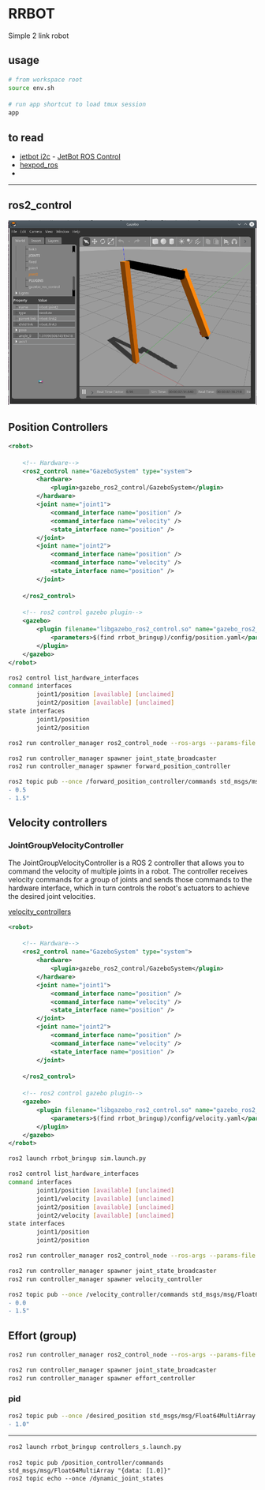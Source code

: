 
# RRBOT

Simple 2 link robot

## usage

```bash
# from workspace root
source env.sh

# run app shortcut to load tmux session
app
```

## to read
- [jetbot i2c](https://mikelikesrobots.github.io/blog/jetbot-motors-pt1/)
        - [JetBot ROS Control](https://github.com/mikelikesrobots/jetbot-ros-control/tree/main)
- [hexpod_ros](https://github.com/KevinOchs/hexapod_ros)
- [](https://community.aws/content/2dk9wWbrwCB7PDXhblRFe0iaBbK/building-a-ros2_control-system-ros2-control-with-the-jetbot-part-2?lang=en)

---

## ros2_control

![alt text](images/rrbot_gazebo.png)


## Position Controllers

```xml
<robot>

    <!-- Hardware-->
    <ros2_control name="GazeboSystem" type="system">
        <hardware>
            <plugin>gazebo_ros2_control/GazeboSystem</plugin>
        </hardware>
        <joint name="joint1">
            <command_interface name="position" />
            <command_interface name="velocity" />
            <state_interface name="position" />
        </joint>
        <joint name="joint2">
            <command_interface name="position" />
            <command_interface name="velocity" />
            <state_interface name="position" />
        </joint>

    </ros2_control>

    <!-- ros2 control gazebo plugin-->
    <gazebo>
        <plugin filename="libgazebo_ros2_control.so" name="gazebo_ros2_control">
            <parameters>$(find rrbot_bringup)/config/position.yaml</parameters>
        </plugin>
    </gazebo>
</robot>
```

```bash
ros2 control list_hardware_interfaces 
command interfaces
        joint1/position [available] [unclaimed]
        joint2/position [available] [unclaimed]
state interfaces
        joint1/position
        joint2/position
```

```bash
ros2 run controller_manager ros2_control_node --ros-args --params-file /workspaces/rrbot_ws/src/rrbot_bringup/config/position.yaml
```

```bash
ros2 run controller_manager spawner joint_state_broadcaster
ros2 run controller_manager spawner forward_position_controller
```

```bash
ros2 topic pub --once /forward_position_controller/commands std_msgs/msg/Float64MultiArray "data:
- 0.5
- 1.5"
```

## Velocity controllers
### JointGroupVelocityController
The JointGroupVelocityController is a ROS 2 controller that allows you to command the velocity of multiple joints in a robot. The controller receives velocity commands for a group of joints and sends those commands to the hardware interface, which in turn controls the robot's actuators to achieve the desired joint velocities.

[velocity_controllers](https://control.ros.org/rolling/doc/ros2_controllers/velocity_controllers/doc/userdoc.html)


```xml
<robot>

    <!-- Hardware-->
    <ros2_control name="GazeboSystem" type="system">
        <hardware>
            <plugin>gazebo_ros2_control/GazeboSystem</plugin>
        </hardware>
        <joint name="joint1">
            <command_interface name="position" />
            <command_interface name="velocity" />
            <state_interface name="position" />
        </joint>
        <joint name="joint2">
            <command_interface name="position" />
            <command_interface name="velocity" />
            <state_interface name="position" />
        </joint>

    </ros2_control>

    <!-- ros2 control gazebo plugin-->
    <gazebo>
        <plugin filename="libgazebo_ros2_control.so" name="gazebo_ros2_control">
            <parameters>$(find rrbot_bringup)/config/velocity.yaml</parameters>
        </plugin>
    </gazebo>
</robot>
```

```bash
ros2 launch rrbot_bringup sim.launch.py


```

```bash
ros2 control list_hardware_interfaces 
command interfaces
        joint1/position [available] [unclaimed]
        joint1/velocity [available] [unclaimed]
        joint2/position [available] [unclaimed]
        joint2/velocity [available] [unclaimed]
state interfaces
        joint1/position
        joint2/position
```


```bash
ros2 run controller_manager ros2_control_node --ros-args --params-file /workspaces/rrbot_ws/src/rrbot_bringup/config/velocity.yaml
```

```bash
ros2 run controller_manager spawner joint_state_broadcaster
ros2 run controller_manager spawner velocity_controller
```

```bash
ros2 topic pub --once /velocity_controller/commands std_msgs/msg/Float64MultiArray "data:
- 0.0
- 1.5"
```

## Effort (group)

```bash
ros2 run controller_manager ros2_control_node --ros-args --params-file /workspaces/rrbot_ws/src/rrbot_bringup/config/efforts.yaml
```

```bash
ros2 run controller_manager spawner joint_state_broadcaster
ros2 run controller_manager spawner effort_controller
```



### pid
```bash title="pid setpoint"
ros2 topic pub --once /desired_position std_msgs/msg/Float64MultiArray "data:
- 1.0"
```



---

```
ros2 launch rrbot_bringup controllers_s.launch.py

ros2 topic pub /position_controller/commands std_msgs/msg/Float64MultiArray "{data: [1.0]}"
ros2 topic echo --once /dynamic_joint_states
```